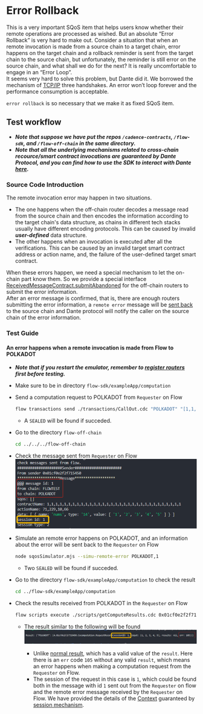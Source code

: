 # Error Rollback

This is a very important SQoS item that helps users know whether their remote operations are processed as wished. But an absolute “Error Rollback” is very hard to make out. Consider a situation that when an remote invocation is made from a source chain to a target chain, error happens on the target chain and a rollback reminder is sent from the target chain to the source chain, but unfortunately, the reminder is still error on the source chain, and what shall we do for the next? It is really uncomfortable to engage in an “Error Loop”.  
It seems very hard to solve this problem, but Dante did it. We borrowed the mechanism of [TCP/IP](https://en.wikipedia.org/wiki/Transmission_Control_Protocol) three handshakes. An error won’t loop forever and the performance consumption is acceptable.  

`error rollback` is so necessary that we make it as fixed SQoS item. 

## Test workflow

- ***Note that suppose we have put the repos `/cadence-contracts`, `/flow-sdk`, and `/flow-off-chain` in the same directory.***  
- ***Note that all the underlying mechanisms related to cross-chain recource/smart contract invocations are guaranteed by Dante Protocol, and you can find how to use the SDK to interact with Dante [here](https://github.com/dantenetwork/flow-sdk/blob/SQoS/exampleApp/computation/contracts/Cocomputation.cdc).***  

### **Source Code Introduction**

The remote invocation error may happen in two situations.  
- The one happens when the off-chain router decodes a message read from the source chain and then encodes the information according to the target chain's data structure, as chains in different tech stacks usually have different encoding protocols. This can be caused by invalid ***user-defined*** data structure.  
- The other happens when an invocation is executed after all the verifications. This can be caused by an invalid target smart contract address or action name, and, the failure of the user-defined target smart contract.   

When these errors happen, we need a special mechanism to let the on-chain part know them. So we provide a special interface [ReceivedMessageContract.submitAbandoned](../../contracts/ReceivedMessageContract.cdc#L814) for the off-chain routers to submit the error information.  
After an error message is confirmed, that is, there are enough routers submitting the error information, a `remote error` message will be [sent back](../../contracts/ReceivedMessageContract.cdc#L864) to the source chain and Dante protocol will notify the caller on the source chain of the error information.  

### **Test Guide**

#### **An error happens when a remote invocation is made from Flow to POLKADOT**

- ***Note that if you restart the emulator, remember to [register routers](./README.md#prepare) first before testing.***

- Make sure to be in directory `flow-sdk/exampleApp/computation`
- Send a computation request to POLKADOT from `Requester` on Flow

    ```sh
    flow transactions send ./transactions/CallOut.cdc "POLKADOT" "[1,1,1,1,1,1,1,1,1,1,1,1,1,1,1,1,1,1,1,1,1,1,1,1,1,1,1,1,1,1,1,1]" "[71, 229, 10, 66]" '[1, 2, 3, 4, 5]' --signer emulator-Alice
    ```

    - A `SEALED` will be found if succeded.

- Go to the directory `flow-off-chain`

    ```sh
    cd ../../../flow-off-chain
    ```

- Check the message sent from `Requester` on Flow  
    ![img](./imgs/error-call-from-flow.png)  

- Simulate an remote error happens on POLKADOT, and an information about the error will be sent back to the `Requester` on Flow  

    ```sh
    node sqosSimulator.mjs --simu-remote-error POLKADOT,1
    ```

    - Two `SEALED` will be found if succeded.
- Go to the directory `flow-sdk/exampleApp/computation` to check the result

    ```sh
    cd ../flow-sdk/exampleApp/computation
    ```

- Check the results received from POLKADOT in the `Requester` on Flow

    ```sh
    flow scripts execute ./scripts/getComputeResults.cdc 0x01cf0e2f2f715450
    ```

    - The result similar to the following will be found
        ![img](./imgs/error-computation-result.png)  

        - Unlike [normal result](./README.md#L171), which has a valid value of the `result`. Here there is an `err` code `105` without any valid `result`, which means an error happens when making a computation request from the `Requester` on Flow.
        - The session of the request in this case is `1`, which could be found both in the message with id `1` sent out from the `Requester` on flow and the remote error message received by the `Requester` on Flow. We have provided the details of the [Context](https://github.com/dantenetwork/flow-sdk/blob/SQoS/exampleApp/computation/contracts/Cocomputation.cdc#L50) guaranteed by [session mechanism](https://github.com/dantenetwork/flow-sdk/tree/SQoS#high-level-api).  
    

